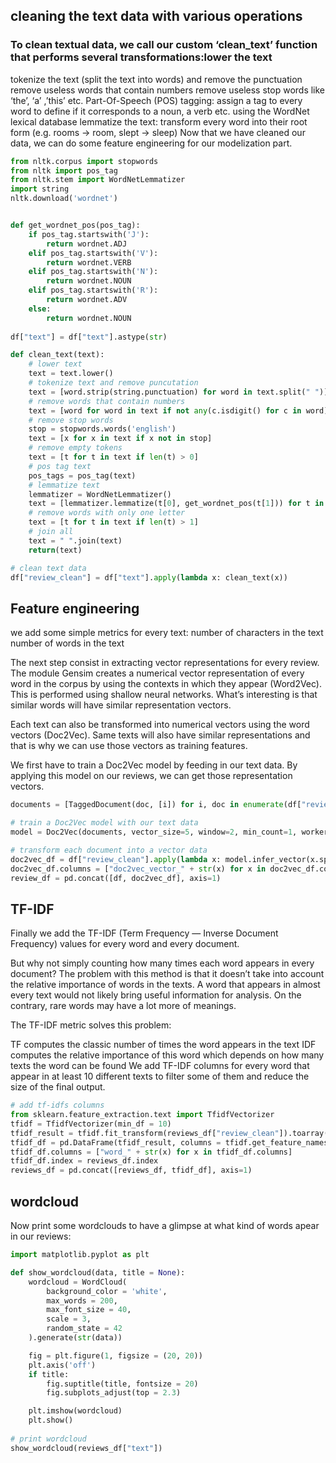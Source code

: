 ## cleaning the text data with various operations
### To clean textual data, we call our custom ‘clean_text’ function that performs several transformations:lower the text

tokenize the text (split the text into words) and remove the punctuation
remove useless words that contain numbers
remove useless stop words like ‘the’, ‘a’ ,’this’ etc.
Part-Of-Speech (POS) tagging: assign a tag to every word to define if it corresponds to a noun, a verb etc. using the WordNet lexical database
lemmatize the text: transform every word into their root form (e.g. rooms -> room, slept -> sleep)
Now that we have cleaned our data, we can do some feature engineering for our modelization part.

```python
from nltk.corpus import stopwords
from nltk import pos_tag
from nltk.stem import WordNetLemmatizer
import string
nltk.download('wordnet')


def get_wordnet_pos(pos_tag):
    if pos_tag.startswith('J'):
        return wordnet.ADJ
    elif pos_tag.startswith('V'):
        return wordnet.VERB
    elif pos_tag.startswith('N'):
        return wordnet.NOUN
    elif pos_tag.startswith('R'):
        return wordnet.ADV
    else:
        return wordnet.NOUN
    
df["text"] = df["text"].astype(str)

def clean_text(text):
    # lower text
    text = text.lower()
    # tokenize text and remove puncutation
    text = [word.strip(string.punctuation) for word in text.split(" ")]
    # remove words that contain numbers
    text = [word for word in text if not any(c.isdigit() for c in word)]
    # remove stop words
    stop = stopwords.words('english')
    text = [x for x in text if x not in stop]
    # remove empty tokens
    text = [t for t in text if len(t) > 0]
    # pos tag text
    pos_tags = pos_tag(text)
    # lemmatize text
    lemmatizer = WordNetLemmatizer()
    text = [lemmatizer.lemmatize(t[0], get_wordnet_pos(t[1])) for t in pos_tags]
    # remove words with only one letter
    text = [t for t in text if len(t) > 1]
    # join all
    text = " ".join(text)
    return(text)

# clean text data
df["review_clean"] = df["text"].apply(lambda x: clean_text(x))
```

## Feature engineering

we add some simple metrics for every text:
number of characters in the text
number of words in the text

The next step consist in extracting vector representations for every review. The module Gensim creates a numerical vector representation of every word in the corpus by using the contexts in which they appear (Word2Vec). This is performed using shallow neural networks. What’s interesting is that similar words will have similar representation vectors.

Each text can also be transformed into numerical vectors using the word vectors (Doc2Vec). Same texts will also have similar representations and that is why we can use those vectors as training features.

We first have to train a Doc2Vec model by feeding in our text data. By applying this model on our reviews, we can get those representation vectors.

```python
documents = [TaggedDocument(doc, [i]) for i, doc in enumerate(df["review_clean"].apply(lambda x: x.split(" ")))]

# train a Doc2Vec model with our text data
model = Doc2Vec(documents, vector_size=5, window=2, min_count=1, workers=4)

# transform each document into a vector data
doc2vec_df = df["review_clean"].apply(lambda x: model.infer_vector(x.split(" "))).apply(pd.Series)
doc2vec_df.columns = ["doc2vec_vector_" + str(x) for x in doc2vec_df.columns]
review_df = pd.concat([df, doc2vec_df], axis=1)
```

## TF-IDF

Finally we add the TF-IDF (Term Frequency — Inverse Document Frequency) values for every word and every document.

But why not simply counting how many times each word appears in every document? The problem with this method is that it doesn’t take into account the relative importance of words in the texts. A word that appears in almost every text would not likely bring useful information for analysis. On the contrary, rare words may have a lot more of meanings.

The TF-IDF metric solves this problem:

TF computes the classic number of times the word appears in the text
IDF computes the relative importance of this word which depends on how many texts the word can be found
We add TF-IDF columns for every word that appear in at least 10 different texts to filter some of them and reduce the size of the final output.

```python
# add tf-idfs columns
from sklearn.feature_extraction.text import TfidfVectorizer
tfidf = TfidfVectorizer(min_df = 10)
tfidf_result = tfidf.fit_transform(reviews_df["review_clean"]).toarray()
tfidf_df = pd.DataFrame(tfidf_result, columns = tfidf.get_feature_names_out())
tfidf_df.columns = ["word_" + str(x) for x in tfidf_df.columns]
tfidf_df.index = reviews_df.index
reviews_df = pd.concat([reviews_df, tfidf_df], axis=1)
```

## wordcloud

Now print some wordclouds to have a glimpse at what kind of words apear in our reviews:

```python
import matplotlib.pyplot as plt

def show_wordcloud(data, title = None):
    wordcloud = WordCloud(
        background_color = 'white',
        max_words = 200,
        max_font_size = 40, 
        scale = 3,
        random_state = 42
    ).generate(str(data))

    fig = plt.figure(1, figsize = (20, 20))
    plt.axis('off')
    if title: 
        fig.suptitle(title, fontsize = 20)
        fig.subplots_adjust(top = 2.3)

    plt.imshow(wordcloud)
    plt.show()
    
# print wordcloud
show_wordcloud(reviews_df["text"])
```

